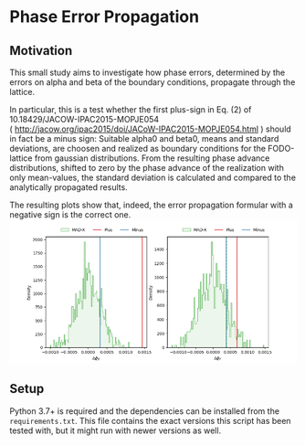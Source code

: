 # Phase Error Propagation

## Motivation 

This small study aims to investigate how phase errors, 
determined by the errors on alpha and beta of the boundary conditions,
propagate through the lattice.

In particular, this is a test whether the first plus-sign in 
Eq. (2) of 10.18429/JACOW-IPAC2015-MOPJE054  
( http://jacow.org/ipac2015/doi/JACoW-IPAC2015-MOPJE054.html )
should in fact be a minus sign:
Suitable alpha0 and beta0, means and standard deviations, 
are choosen and realized as boundary conditions for the FODO-lattice from 
gaussian distributions.
From the resulting phase advance distributions, 
shifted to zero by the phase advance of the realization with only mean-values, 
the standard deviation is calculated and compared to
the analytically propagated results.

The resulting plots show that, indeed, the error propagation formular with
a negative sign is the correct one.
![Result for 1000 realizations](result_1000realizations.png "Result for 1000 realizations")

## Setup

Python 3.7+ is required and the dependencies can be installed from the `requirements.txt`. 
This file contains the exact versions this script has been tested with, but it might run with newer
versions as well.